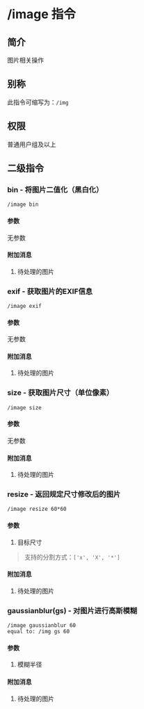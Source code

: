 # /image 指令

## 简介

图片相关操作

## 别称

此指令可缩写为：`/img`

## 权限

普通用户组及以上

## 二级指令

### bin  - 将图片二值化（黑白化）

```QQ_message
/image bin
```

#### 参数

无参数

#### 附加消息

1. 待处理的图片

### exif - 获取图片的EXIF信息

```QQ_message
/image exif
```

#### 参数

无参数

#### 附加消息

1. 待处理的图片

### size - 获取图片尺寸（单位像素）

```QQ_message
/image size
```

#### 参数

无参数

#### 附加消息

1. 待处理的图片

### resize - 返回规定尺寸修改后的图片

```QQ_message
/image resize 60*60
```

#### 参数

1. 目标尺寸

> 支持的分割方式：`['x', 'X', '*']`

#### 附加消息

1. 待处理的图片

### gaussianblur(gs) - 对图片进行高斯模糊

```QQ_message
/image gaussianblur 60
equal to: /img gs 60
```

#### 参数

1. 模糊半径

#### 附加消息

1. 待处理的图片
